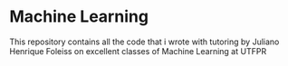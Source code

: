 # Machine Learning

This repository contains all the code that i wrote with tutoring by Juliano Henrique Foleiss on excellent classes of Machine Learning at UTFPR
